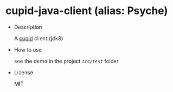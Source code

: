 # cupid-java-client (alias: Psyche)

* Description

    A [cupid](https://github.com/zcfrank1st/cupid) client.(jdk8)

* How to use

    see the demo in the project `src/test` folder

* License

    MIT